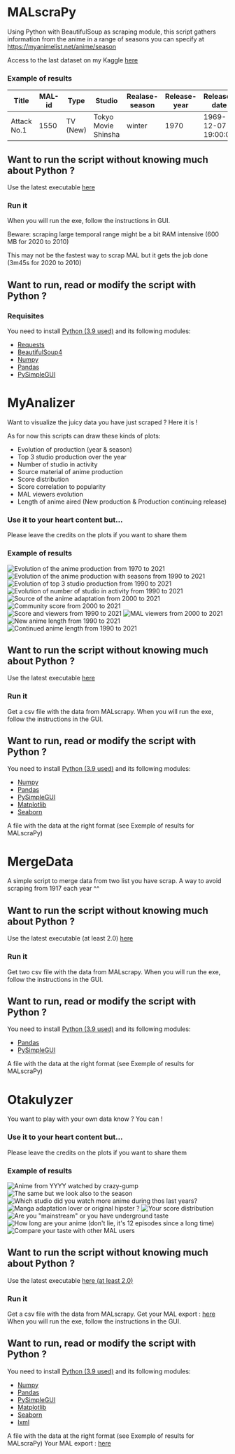 # MALscraPy
Using Python with BeautifulSoup as scraping module, this script gathers information from the anime in a range of seasons you can specify at https://myanimelist.net/anime/season

Access to the last dataset on my Kaggle [here](https://www.kaggle.com/crazygump/myanimelist-scrappind-a-decade-of-anime)

### Example of results
| Title | MAL-id | Type | Studio | Realase-season | Release-year | Release-date | Source-material | Episodes | Score | Members |
| --- | --- | --- | --- | --- | --- | --- | --- | --- | --- | --- |
| Attack No.1 | 1550 | TV (New) | Tokyo Movie Shinsha | winter | 1970 | 1969-12-07 19:00:00 | Manga | 104 | 6.74 | 7103 |

## Want to run the script without knowing much about Python ?
Use the latest executable [here](https://github.com/Gumpy-Q/MALscraPy/releases/)

### Run it
When you will run the exe, follow the instructions in GUI.

Beware: scraping large temporal range might be a bit RAM intensive (600 MB for 2020 to 2010)

This may not be the fastest way to scrap MAL but it gets the job done (3m45s for 2020 to 2010)

## Want to run, read or modify the script with Python ?
### Requisites
You need to install [Python (3.9 used)]( https://www.python.org/downloads/) and its following modules:
* [Requests](https://docs.python-requests.org/en/latest/user/install/#install) 
* [BeautifulSoup4](https://www.crummy.com/software/BeautifulSoup/bs4/doc/#installing-beautiful-soup)
* [Numpy](https://numpy.org/install/)
* [Pandas](https://pandas.pydata.org/docs/getting_started/install.html)
* [PySimpleGUI](https://pysimplegui.readthedocs.io/en/latest/#install)

# MyAnalizer
Want to visualize the juicy data you have just scraped ? Here it is !

As for now this scripts can draw these kinds of plots:
* Evolution of production (year & season)
* Top 3 studio production over the year
* Number of studio in activity
* Source material of anime production
* Score distribution
* Score correlation to popularity
* MAL viewers evolution
* Length of anime aired (New production & Production continuing release)

### Use it to your heart content but...
Please leave the credits on the plots if you want to share them

### Example of results

![Evolution of the anime production from 1970 to 2021](https://github.com/Gumpy-Q/MALscraPy/blob/main/Plots/year_evolution1970-2020.png?raw=true)
![Evolution of the anime production with seasons from 1990 to 2021](https://github.com/Gumpy-Q/MALscraPy/blob/main/Plots/season_evolution-1990-2021.png?raw=true)
![Evolution of top 3 studio production from 1990 to 2021](https://github.com/Gumpy-Q/MALscraPy/blob/main/Plots/studio-1990-2021.png?raw=true)
![Evolution of number of studio in activity from 1990 to 2021](https://github.com/Gumpy-Q/MALscraPy/blob/main/Plots/studio_quantity-1990-2021.png?raw=true)
![Source of the anime adaptation from 2000 to 2021](https://github.com/Gumpy-Q/MALscraPy/blob/main/Plots/source-2000-2021.png?raw=true)
![Community score from 2000 to 2021](https://github.com/Gumpy-Q/MALscraPy/blob/main/Plots/score_distribution-2000-2021.png?raw=true)
![Score and viewers from 1990 to 2021](https://github.com/Gumpy-Q/MALscraPy/blob/main/Plots/score_viewers-1990-2021.png?raw=true)
![MAL viewers from 2000 to 2021](https://github.com/Gumpy-Q/MALscraPy/blob/main/Plots/viewers_distribution-2000-2021.png?raw=true)
![New anime length from 1990 to 2021](https://github.com/Gumpy-Q/MALscraPy/blob/main/Plots/episode_TV%20(New)-1990-2021.png?raw=true)
![Continued anime length from 1990 to 2021](https://github.com/Gumpy-Q/MALscraPy/blob/main/Plots/episode_TV%20(Continuing)-1990-2021.png?raw=true)



## Want to run the script without knowing much about Python ?
Use the latest executable [here](https://github.com/Gumpy-Q/MALscraPy/releases/)

### Run it
Get a csv file with the data from MALscrapy.
When you will run the exe, follow the instructions in the GUI.

## Want to run, read or modify the script with Python ?
You need to install [Python (3.9 used)]( https://www.python.org/downloads/) and its following modules:
* [Numpy](https://numpy.org/install/)
* [Pandas](https://pandas.pydata.org/docs/getting_started/install.html)
* [PySimpleGUI](https://pysimplegui.readthedocs.io/en/latest/#install)
* [Matplotlib](https://matplotlib.org/stable/users/installing.html)
* [Seaborn](https://seaborn.pydata.org/installing.html)

A file with the data at the right format (see Exemple of results for MALscraPy)

# MergeData
A simple script to merge data from two list you have scrap. A way to avoid scraping from 1917 each year ^^

## Want to run the script without knowing much about Python ?
Use the latest executable (at least 2.0) [here](https://github.com/Gumpy-Q/MALscraPy/releases/)

### Run it
Get two csv file with the data from MALscrapy.
When you will run the exe, follow the instructions in the GUI.

## Want to run, read or modify the script with Python ?
You need to install [Python (3.9 used)]( https://www.python.org/downloads/) and its following modules:
* [Pandas](https://pandas.pydata.org/docs/getting_started/install.html)
* [PySimpleGUI](https://pysimplegui.readthedocs.io/en/latest/#install)

A file with the data at the right format (see Exemple of results for MALscraPy)

# Otakulyzer
You want to play with your own data know ? You can !

### Use it to your heart content but...
Please leave the credits on the plots if you want to share them

### Example of results

![Anime from YYYY watched by crazy-gump](https://github.com/Gumpy-Q/MALscraPy/blob/main/Plots/crazy-gump_year_evolution2011-2021.png?raw=true)
![The same but we look also to the season](https://github.com/Gumpy-Q/MALscraPy/blob/main/Plots/crazy-gump_season_evolution-2011-2021.png?raw=true)
![Which studio did you watch more anime during thos last years?](https://github.com/Gumpy-Q/MALscraPy/blob/main/Plots/crazy-gump_studio-2011-2021.png?raw=true)
![Manga adaptation lover or original hipster ?](https://github.com/Gumpy-Q/MALscraPy/blob/main/Plots/crazy-gump_source-2011-2021.png?raw=true)
![Your score distribution](https://github.com/Gumpy-Q/MALscraPy/blob/main/Plots/crazy-gump_score_distribution-2011-2021.png?raw=true)
![Are you "mainstream" or you have underground taste](https://github.com/Gumpy-Q/MALscraPy/blob/main/Plots/crazy-gump_score_viewers-2011-2021.png?raw=true)
![How long are your anime (don't lie, it's 12 episodes since a long time)](https://github.com/Gumpy-Q/MALscraPy/blob/main/Plots/crazy-gump_episode_TV%20(New)-2011-2021.png?raw=true)
![Compare your taste with other MAL users](https://github.com/Gumpy-Q/MALscraPy/blob/main/Plots/crazy-gump_score_vs_MAL-1986-2021.png?raw=true)

## Want to run the script without knowing much about Python ?
Use the latest executable [here (at least 2.0)](https://github.com/Gumpy-Q/MALscraPy/releases/)

### Run it
Get a csv file with the data from MALscrapy.
Get your MAL export : [here](https://myanimelist.net/panel.php?go=export)
When you will run the exe, follow the instructions in the GUI.

## Want to run, read or modify the script with Python ?
You need to install [Python (3.9 used)]( https://www.python.org/downloads/) and its following modules:
* [Numpy](https://numpy.org/install/)
* [Pandas](https://pandas.pydata.org/docs/getting_started/install.html)
* [PySimpleGUI](https://pysimplegui.readthedocs.io/en/latest/#install)
* [Matplotlib](https://matplotlib.org/stable/users/installing.html)
* [Seaborn](https://seaborn.pydata.org/installing.html)
* [lxml](https://lxml.de/installation.html)

A file with the data at the right format (see Exemple of results for MALscraPy)
Your MAL export : [here](https://myanimelist.net/panel.php?go=export)


